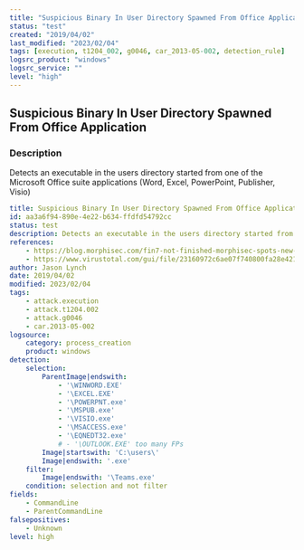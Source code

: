 ```yaml
---
title: "Suspicious Binary In User Directory Spawned From Office Application"
status: "test"
created: "2019/04/02"
last_modified: "2023/02/04"
tags: [execution, t1204_002, g0046, car_2013-05-002, detection_rule]
logsrc_product: "windows"
logsrc_service: ""
level: "high"
---
```


## Suspicious Binary In User Directory Spawned From Office Application

### Description

Detects an executable in the users directory started from one of the Microsoft Office suite applications (Word, Excel, PowerPoint, Publisher, Visio)

```yml
title: Suspicious Binary In User Directory Spawned From Office Application
id: aa3a6f94-890e-4e22-b634-ffdfd54792cc
status: test
description: Detects an executable in the users directory started from one of the Microsoft Office suite applications (Word, Excel, PowerPoint, Publisher, Visio)
references:
    - https://blog.morphisec.com/fin7-not-finished-morphisec-spots-new-campaign
    - https://www.virustotal.com/gui/file/23160972c6ae07f740800fa28e421a81d7c0ca5d5cab95bc082b4a986fbac57
author: Jason Lynch
date: 2019/04/02
modified: 2023/02/04
tags:
    - attack.execution
    - attack.t1204.002
    - attack.g0046
    - car.2013-05-002
logsource:
    category: process_creation
    product: windows
detection:
    selection:
        ParentImage|endswith:
            - '\WINWORD.EXE'
            - '\EXCEL.EXE'
            - '\POWERPNT.exe'
            - '\MSPUB.exe'
            - '\VISIO.exe'
            - '\MSACCESS.exe'
            - '\EQNEDT32.exe'
            # - '\OUTLOOK.EXE' too many FPs
        Image|startswith: 'C:\users\'
        Image|endswith: '.exe'
    filter:
        Image|endswith: '\Teams.exe'
    condition: selection and not filter
fields:
    - CommandLine
    - ParentCommandLine
falsepositives:
    - Unknown
level: high

```
